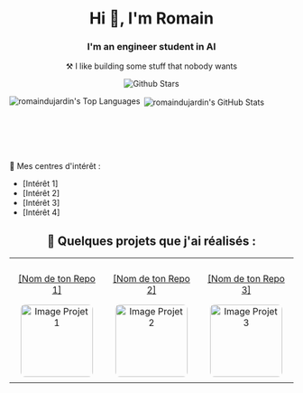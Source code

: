 
<h1 align="center">Hi 👋, I'm Romain</h1>
<h3 align="center">I'm an engineer student in AI</h3>
<p align="center">⚒️ I like building some stuff that nobody wants</p>


<p align="center" >
  <img src="https://img.shields.io/github/stars/romaindujardin?&style=flat" alt="Github Stars" />

  <!-- === Exemples d'autres badges (choisis ceux qui te concernent) === -->

  <!-- Badge Vues du Profil (populaire et facile à ajouter) -->
  <!-- Va sur https://komarev.com/ghpvc/ pour activer le compteur pour ton profil, puis utilise l'URL fournie -->
  <!-- <img src="https://komarev.com/ghpvc/?username=romaindujardin&color=green" alt="Profile Views" /> -->


  <!-- Badge Twitter Followers (si tu as un compte Twitter pertinent) -->
  <!-- Remplace [Ton Username Twitter] par ton username Twitter -->
  <!-- <img src="https://img.shields.io/twitter/follow/[Ton Username Twitter]?style=social&logo=twitter" alt="Twitter Follow" /> -->

  <!-- Badge LinkedIn (lien simple vers ton profil) -->
  <!-- Remplace [URL de ton profil LinkedIn] par le lien direct vers ton profil -->
  <!-- <a href="[URL de ton profil LinkedIn]"> <img src="https://img.shields.io/badge/LinkedIn-0A66C2?style=flat&logo=linkedin&logoColor=white" alt="LinkedIn Profile" /></a> -->

  <!-- Badge PyPI Downloads (si tu as publié un package sur PyPI) -->
  <!-- Remplace [Nom de ton package PyPI] par le nom exact de ton package -->
  <!-- <img src="https://img.shields.io/pypi/dm/[Nom de ton package PyPI]" alt="Pypi Downloads" /> -->

  <!-- Badge Discord Server (si tu as un serveur Discord public à montrer) -->
  <!-- Remplace [ID de ton serveur Discord] par l'ID de ton serveur (il faut activer le mode développeur sur Discord pour le trouver) -->
  <!-- <img src="https://img.shields.io/discord/[ID de ton serveur Discord]?label=Discord&logo=discord&logoColor=white&color=7289DA" alt="Discord Server" /> -->

  <!-- Badge YouTube Channel Views (si tu as une chaîne YouTube) -->
  <!-- Remplace [ID de ta chaîne YouTube] par l'ID de ta chaîne (trouvable dans l'URL de ta chaîne ou dans les paramètres avancés) -->
  <!-- <img src="https://img.shields.io/youtube/channel/views/[ID de ta chaîne YouTube]?style=flat" alt="YouTube Channel Views" /> -->

</p>

<!-- Section Stats GitHub : Remplace [Ton Username GitHub] DEUX FOIS -->
<p>
  <img align="left"src="https://github-readme-stats.vercel.app/api/top-langs?username=romaindujardin&show_icons=true&locale=fr&layout=compact" alt="romaindujardin's Top Languages" />
</p>
<p> <img align="center" src="https://github-readme-stats.vercel.app/api?username=romaindujardin&show_icons=true&locale=fr" alt="romaindujardin's GitHub Stats" /></p>
<!-- Note : J'ai changé locale=en à locale=fr pour avoir les titres en français -->
<br><br><br><br> <!-- Ajout de sauts de ligne pour mieux séparer les sections -->

<!-- Section Intérêts : Adapte la liste à tes propres intérêts -->
<p align="left">👀 Mes centres d'intérêt :
  <ul>
    <li>[Intérêt 1]</li>
    <li>[Intérêt 2]</li>
    <li>[Intérêt 3]</li>
    <li>[Intérêt 4]</li>
    <!-- Ajoute ou supprime des lignes selon tes intérêts -->
  </ul>
</p>

<!-- Section Projets Mis en Avant : Adapte cette section avec TES projets -->
<h2 align="center">🚀 Quelques projets que j'ai réalisés :</h2>
<table align="center">
  <tr>
    <!-- Projet 1 -->
    <td align="center" style="padding: 10px;">
      <!-- Remplace [URL de ton Repo 1] par le lien vers ton projet -->
      <a href="[URL de ton Repo 1]">
        <!-- Remplace [Nom de ton Repo 1] par le nom de ton projet -->
        <p>[Nom de ton Repo 1]</p>
        <!-- Remplace [URL Image Projet 1] par une URL d'image représentative (logo, screenshot...). Tu peux l'héberger dans ton repo. -->
        <img src="[URL Image Projet 1]" alt="Image Projet 1" style="width: 128px; border-radius: 8px;" />
      </a>
    </td>
    <!-- Projet 2 -->
    <td align="center" style="padding: 10px;">
      <!-- Remplace [URL de ton Repo 2] -->
      <a href="[URL de ton Repo 2]">
        <!-- Remplace [Nom de ton Repo 2] -->
        <p>[Nom de ton Repo 2]</p>
        <!-- Remplace [URL Image Projet 2] -->
        <img src="[URL Image Projet 2]" alt="Image Projet 2" style="width: 128px; border-radius: 8px;" />
      </a>
    </td>
    <!-- Projet 3 (Optionnel, tu peux en mettre plus ou moins) -->
    <td align="center" style="padding: 10px;">
       <!-- Remplace [URL de ton Repo 3] -->
      <a href="[URL de ton Repo 3]">
         <!-- Remplace [Nom de ton Repo 3] -->
        <p>[Nom de ton Repo 3]</p>
         <!-- Remplace [URL Image Projet 3] -->
        <img src="[URL Image Projet 3]" alt="Image Projet 3" style="width: 128px; border-radius: 8px;" />
      </a>
    </td>
  </tr>
  <!-- Tu peux ajouter d'autres lignes <tr>...</tr> pour plus de projets -->
</table>
